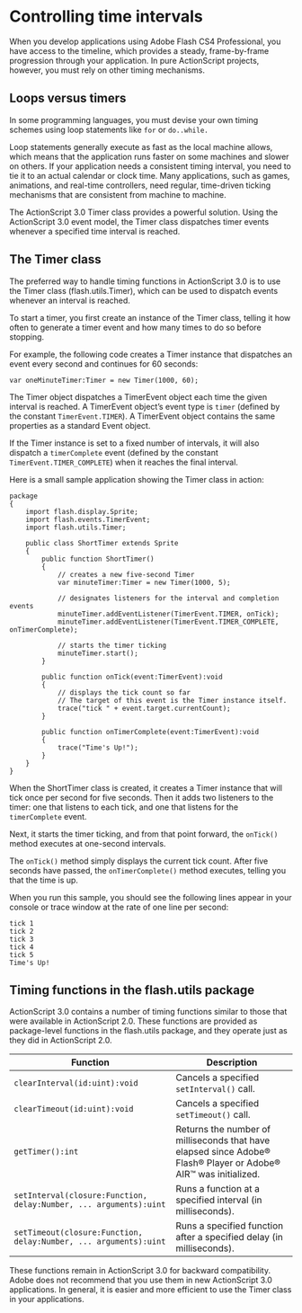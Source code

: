# Controlling time intervals

<div>

When you develop applications using Adobe Flash CS4 Professional, you have
access to the timeline, which provides a steady, frame-by-frame progression
through your application. In pure ActionScript projects, however, you must rely
on other timing mechanisms.

</div>

<div>

## Loops versus timers

<div>

In some programming languages, you must devise your own timing schemes using
loop statements like `for` or `do..while.`

Loop statements generally execute as fast as the local machine allows, which
means that the application runs faster on some machines and slower on others. If
your application needs a consistent timing interval, you need to tie it to an
actual calendar or clock time. Many applications, such as games, animations, and
real-time controllers, need regular, time-driven ticking mechanisms that are
consistent from machine to machine.

The ActionScript 3.0 Timer class provides a powerful solution. Using the
ActionScript 3.0 event model, the Timer class dispatches timer events whenever a
specified time interval is reached.

</div>

</div>

<div>

## The Timer class

<div>

The preferred way to handle timing functions in ActionScript 3.0 is to use the
Timer class (flash.utils.Timer), which can be used to dispatch events whenever
an interval is reached.

To start a timer, you first create an instance of the Timer class, telling it
how often to generate a timer event and how many times to do so before stopping.

For example, the following code creates a Timer instance that dispatches an
event every second and continues for 60 seconds:

    var oneMinuteTimer:Timer = new Timer(1000, 60);

The Timer object dispatches a TimerEvent object each time the given interval is
reached. A TimerEvent object’s event type is `timer` (defined by the constant
`TimerEvent.TIMER`). A TimerEvent object contains the same properties as a
standard Event object.

If the Timer instance is set to a fixed number of intervals, it will also
dispatch a `timerComplete` event (defined by the constant
`TimerEvent.TIMER_COMPLETE`) when it reaches the final interval.

Here is a small sample application showing the Timer class in action:

    package
    {
        import flash.display.Sprite;
        import flash.events.TimerEvent;
        import flash.utils.Timer;

        public class ShortTimer extends Sprite
        {
            public function ShortTimer()
            {
                // creates a new five-second Timer
                var minuteTimer:Timer = new Timer(1000, 5);

                // designates listeners for the interval and completion events
                minuteTimer.addEventListener(TimerEvent.TIMER, onTick);
                minuteTimer.addEventListener(TimerEvent.TIMER_COMPLETE, onTimerComplete);

                // starts the timer ticking
                minuteTimer.start();
            }

            public function onTick(event:TimerEvent):void
            {
                // displays the tick count so far
                // The target of this event is the Timer instance itself.
                trace("tick " + event.target.currentCount);
            }

            public function onTimerComplete(event:TimerEvent):void
            {
                trace("Time's Up!");
            }
        }
    }

When the ShortTimer class is created, it creates a Timer instance that will tick
once per second for five seconds. Then it adds two listeners to the timer: one
that listens to each tick, and one that listens for the `timerComplete` event.

Next, it starts the timer ticking, and from that point forward, the `onTick()`
method executes at one-second intervals.

The `onTick()` method simply displays the current tick count. After five seconds
have passed, the `onTimerComplete()` method executes, telling you that the time
is up.

When you run this sample, you should see the following lines appear in your
console or trace window at the rate of one line per second:

    tick 1
    tick 2
    tick 3
    tick 4
    tick 5
    Time's Up!

</div>

</div>

<div>

## Timing functions in the flash.utils package

<div>

ActionScript 3.0 contains a number of timing functions similar to those that
were available in ActionScript 2.0. These functions are provided as
package-level functions in the flash.utils package, and they operate just as
they did in ActionScript 2.0.

<div>

| Function                                                          | Description                                                                                                     |
| ----------------------------------------------------------------- | --------------------------------------------------------------------------------------------------------------- |
| `clearInterval(id:uint):void`                                     | Cancels a specified `setInterval()` call.                                                                       |
| `clearTimeout(id:uint):void`                                      | Cancels a specified `setTimeout()` call.                                                                        |
| `getTimer():int`                                                  | Returns the number of milliseconds that have elapsed since Adobe® Flash® Player or Adobe® AIR™ was initialized. |
| `setInterval(closure:Function, delay:Number, ... arguments):uint` | Runs a function at a specified interval (in milliseconds).                                                      |
| `setTimeout(closure:Function, delay:Number, ... arguments):uint`  | Runs a specified function after a specified delay (in milliseconds).                                            |

</div>

These functions remain in ActionScript 3.0 for backward compatibility. Adobe
does not recommend that you use them in new ActionScript 3.0 applications. In
general, it is easier and more efficient to use the Timer class in your
applications.

</div>

</div>
